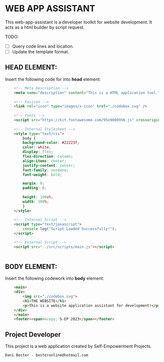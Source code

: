 # WEB APP ASSISTANT

This web-app-assistant is a developer toolkit for website development. It acts as a html builder by script request.

TODO:
- [ ] Query code lines and location.
- [ ] Update the template format.

## HEAD ELEMENT:
Insert the following code for into **head** element:

```HTML
    <!-- Meta Description -->
    <meta name="description" content="This is a HTML application tool." />
    
    <!-- Favicon -->
    <link rel="icon" type="images/x-icon" href="./codebox.svg" />
    
    <!-- Fonts -->
    <script src="https://kit.fontawesome.com/95e9008956.js" crossorigin="anonymous"></script>
    
    <!-- Internal Stylesheet -->
    <style type="text/css">
        body {
        background-color: #22223f;
        color: white;
        display: flex;
        flex-direction: column;
        align-items: center;
        justify-content: center;
        font-family: verdana;
        font-weight: bold;

        margin: 0;
        padding: 0;
        
        height: 100vh;
        width: 100%;
        }  
    </style>
    
    <!-- Internal Script -->
    <script type="text/javascript">
        console.log("Script Loaded Successfully!");
    </script>

    <!-- External Script -->
    <script src="../src/scripts/main.js"></script>
    
```

## BODY ELEMENT:
Insert the following codework into **body** element:

```HTML
    <main>
    <div>
        <img src="./codebox.svg">
        <h1>THE WEBSITE</h1>
        <p>This is a website application assistant for development!</p>
    </div>
    </main>
    <footer><span>&copy; S-EP 2023</span></footer>

```

## Project Developer

This project is a web application created by Self-Empowerment Projects.

```
Dani Bester - besteronline@hotmail.com
```

